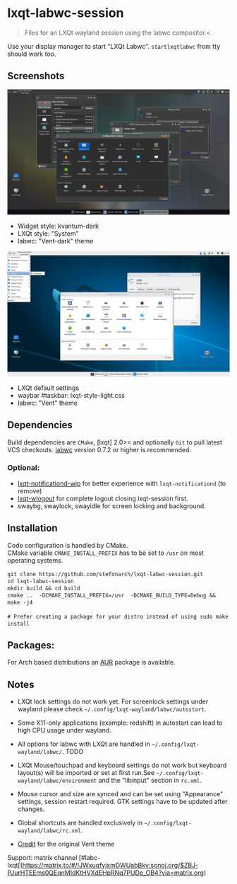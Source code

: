 # lxqt-labwc-session

>Files for an LXQt wayland session using the labwc compositor.<


Use your display manager to start "LXQt Labwc".
`startlxqtlabwc` from tty should work too.

## Screenshots

![LXQt-labwc dark](labwc-dark.png)

* Widget style: kvantum-dark
* LXQt style: "System"
* labwc: "Vent-dark" theme



![LXQt-labwc dark](labwc-light.png)

* LXQt default settings
* waybar #taskbar: lxqt-style-light.css
* labwc: "Vent" theme

## Dependencies

Build dependencies are `CMake`, [lxqt] 2.0>= and optionally
`Git` to pull latest VCS checkouts. [labwc] version 0.7.2 or higher is recommended.

### Optional:

* [lxqt-notificationd-wip] for better experience with `lxqt-notificationd` (to remove)
* [lxqt-wlogout] for complete logout closing lxqt-session first.
* swaybg, swaylock, swayidle for screen locking and background.

## Installation

Code configuration is handled by CMake.<br>
CMake variable `CMAKE_INSTALL_PREFIX` has to be set to `/usr` on most operating systems.

```
git clone https://github.com/stefonarch/lxqt-labwc-session.git
cd lxqt-labwc-session
mkdir build && cd build
cmake ..  -DCMAKE_INSTALL_PREFIX=/usr  -DCMAKE_BUILD_TYPE=Debug && make -j4

# Prefer creating a package for your distro instead of using sudo make install

```

## Packages:

For Arch based distributions an [AUR] package is available.

## Notes

* LXQt lock settings do not work yet. For screenlock settings under wayland
  please check `~/.config/lxqt-wayland/labwc/autostart`.
  
* Some X11-only applications (example: redshift) in autostart
  can lead to high CPU usage under wayland.
  
* All options for labwc with LXQt are handled in `~/.config/lxqt-wayland/labwc/`. TODO

* LXQt Mouse/touchpad and keyboard settings do not work but keyboard layout(s)
  will be imported or set at first run.See
  `~/.config/lxqt-wayland/labwc/environment` and the "libinput" section in `rc.xml`.
  
* Mouse cursor and size are synced and can be set using "Appearance" settings, session restart required. GTK settings have to be updated after changes.

* Global shortcuts are handled exclusively in `~/.config/lxqt-wayland/labwc/rc.xml`.

* [Credit] for the original Vent theme

Support: matrix channel [#labc-lxqt[(https://matrix.to/#/!JWxuqfyjxmDWUabBkv:sonoj.org/$ZBJ-PJurHTEEms0QEqnMIdKtHVXdEHpRNq7PUDe_OB4?via=matrix.org)


[AUR]:                    https://aur.archlinux.org/packages/lxqt-labwc-session-git
[labwc]:              https://github.com/labwc/labwc/
[lxqt-notificationd-wip]: https://github.com/stefonarch/lxqt-notificationd/tree/wip_layer_shell_qt/
[lxqt-panel]:             https://github.com/stefonarch/LXQt-Wayland-files/blob/main/lxqt-panel.md
[lxqt-session]:           https://github.com/lxqt/lxqt/
[sfwbar]:                 https://github.com/LBCrion/sfwbar
[yatbfw]:                 https://github.com/selairi/yatbfw/
[waybar]:                 https://github.com/Alexays/Waybar/
[lxqt-wlogout]:           https://github.com/stefonarch/lxqt-wlogout
[Credit]:                 https://github.com/addy-dclxvi/openbox-theme-collections
